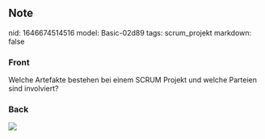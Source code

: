 ## Note
nid: 1646674514516
model: Basic-02d89
tags: scrum_projekt
markdown: false

### Front
Welche Artefakte bestehen bei einem SCRUM Projekt und welche Parteien sind involviert?

### Back
<img src="paste-7e33d5d0327912330cf56fb42cb5c942134ad534.jpg">
